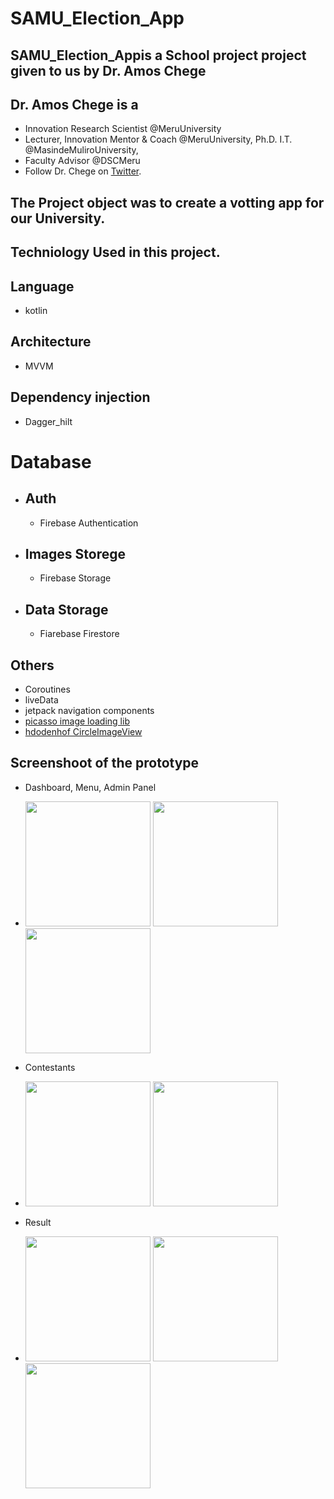 # SAMU_Election_App
## SAMU_Election_Appis a School project project given to us by Dr. Amos Chege
##  Dr. Amos Chege is a
* Innovation Research Scientist @MeruUniversity 
* Lecturer, Innovation Mentor & Coach @MeruUniversity, Ph.D. I.T. @MasindeMuliroUniversity, 
* Faculty Advisor @DSCMeru
* Follow Dr. Chege on [Twitter](https://twitter.com/amochege).

## The Project object was to create a votting app for our University.
## Techniology Used in this project.
## Language
  * kotlin
## Architecture 
  * MVVM
  
## Dependency injection
  * Dagger_hilt
  
# Database
* ## Auth
    * Firebase Authentication
* ## Images Storege  
    * Firebase Storage
* ## Data Storage
    * Fiarebase Firestore
   
## Others
  * Coroutines
  * liveData
  * jetpack navigation components
  * [picasso image loading lib](https://github.com/square/picasso)
  * [hdodenhof CircleImageView](https://github.com/hdodenhof/CircleImageView)
  
## Screenshoot of the prototype

 * Dashboard, Menu, Admin Panel
 * <image src="https://user-images.githubusercontent.com/61431856/147846838-82dfddf0-673f-419d-9e2b-b881e93e21c0.jpg" heght = 300 width = 200 />                <image src="https://user-images.githubusercontent.com/61431856/147846941-1b3c4b94-cac9-44cc-a5f0-828bb5e8fcb9.jpg" heght = 300 width = 200 />               <image src="https://user-images.githubusercontent.com/61431856/147847023-19e9b192-7fbe-479f-9767-8e119a49e047.jpg" heght = 300 width = 200 />


 * Contestants
 * <image src="https://user-images.githubusercontent.com/61431856/147847097-5d82556d-2cc7-4c9c-9f70-8c1ab53eac9a.jpg" heght = 300 width = 200 />                <image src="https://user-images.githubusercontent.com/61431856/147847107-02397777-5dd7-46e0-abaf-29a1d0ea5725.jpg" heght = 300 width = 200 />   


 * Result
 * <image src="https://user-images.githubusercontent.com/61431856/147847121-dd4e111d-a281-445a-92f1-3344a8f08bd7.jpg" heght = 300 width = 200 />                <image src="https://user-images.githubusercontent.com/61431856/147847124-2c6eca26-79af-4b72-b8b6-4e9e1f094703.jpg" heght = 300 width = 200 />               <image src="https://user-images.githubusercontent.com/61431856/147847132-e0fb6723-ccf3-4a4c-912b-e345d3580f7d.jpg" heght = 300 width = 200 />
